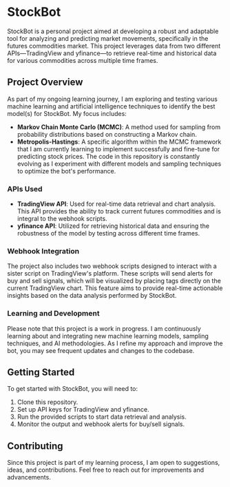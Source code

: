 # StockBot
StockBot is a personal project aimed at developing a robust and adaptable tool for analyzing and predicting market movements, specifically in the futures commodities market. This project leverages data from two different APIs—TradingView and yfinance—to retrieve real-time and historical data for various commodities across multiple time frames.

## Project Overview
As part of my ongoing learning journey, I am exploring and testing various machine learning and artificial intelligence techniques to identify the best model(s) for StockBot. My focus includes:

-  **Markov Chain Monte Carlo (MCMC)**: A method used for sampling from probability distributions based on constructing a Markov chain.
-  **Metropolis-Hastings**: A specific algorithm within the MCMC framework that I am currently learning to implement successfully and fine-tune for predicting stock prices.
The code in this repository is constantly evolving as I experiment with different models and sampling techniques to optimize the bot's performance.

### APIs Used
-  **TradingView API**: Used for real-time data retrieval and chart analysis. This API provides the ability to track current futures commodities and is integral to the webhook scripts.
-  **yfinance API**: Utilized for retrieving historical data and ensuring the robustness of the model by testing across different time frames.
### Webhook Integration
The project also includes two webhook scripts designed to interact with a sister script on TradingView's platform. These scripts will send alerts for buy and sell signals, which will be visualized by placing tags directly on the current TradingView chart. This feature aims to provide real-time actionable insights based on the data analysis performed by StockBot.

### Learning and Development
Please note that this project is a work in progress. I am continuously learning about and integrating new machine learning models, sampling techniques, and AI methodologies. As I refine my approach and improve the bot, you may see frequent updates and changes to the codebase.

## Getting Started
To get started with StockBot, you will need to:

1.  Clone this repository.
2.  Set up API keys for TradingView and yfinance.
3.  Run the provided scripts to start data retrieval and analysis.
4.  Monitor the output and webhook alerts for buy/sell signals.
## Contributing
Since this project is part of my learning process, I am open to suggestions, ideas, and contributions. Feel free to reach out for improvements and advancements.
